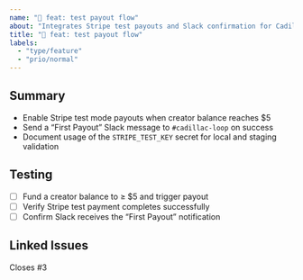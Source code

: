 ```yaml
---
name: "💸 feat: test payout flow"
about: "Integrates Stripe test payouts and Slack confirmation for Cadillac Loop."
title: "💸 feat: test payout flow"
labels:
  - "type/feature"
  - "prio/normal"
---
```


## Summary
- Enable Stripe test mode payouts when creator balance reaches $5
- Send a “First Payout” Slack message to `#cadillac-loop` on success
- Document usage of the `STRIPE_TEST_KEY` secret for local and staging validation

## Testing
- [ ] Fund a creator balance to ≥ $5 and trigger payout
- [ ] Verify Stripe test payment completes successfully
- [ ] Confirm Slack receives the “First Payout” notification

## Linked Issues
Closes #3

